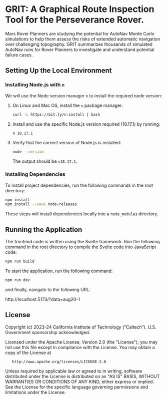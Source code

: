 # GRIT: A Graphical Route Inspection Tool for the Perseverance Rover.

Mars Rover Planners are studying the potential for AutoNav Monte Carlo simulations to help them assess the risks of extended automatic navigation over challenging topography. GRIT summarizes thousands of simulated AutoNav runs for Rover Planners to investigate and understand potential failure cases.

## Setting Up the Local Environment

### Installing Node.js with `n`

We will use the Node version manager `n` to install the required node version:

1. On Linux and Mac OS, install the `n` package manager:
    ```bash
    curl -L https://bit.ly/n-install | bash
    ```
2. Install and use the specific Node.js version required (18.17.1) by running:
    ```bash
    n 18.17.1
    ```
3. Verify that the correct version of Node.js is installed:
    ```bash
    node --version
    ```
    The output should be `v18.17.1`.

### Installing Dependencies

To install project dependencies, run the following commands in the root directory:
```bash
npm install
npm install --save node-releases
```

These steps will install dependencies locally into a `node_modules` directory.

## Running the Application

The frontend code is written using the Svelte framework. Run the following command in the root directory to compile the Svelte code into JavaScript code:

```bash
npm run build
```

To start the application, run the following command:

```bash
npm run dev
```

and finally, navigate to the following URL: 

http://localhost:5173/?data=aug20-1

## License
   
   Copyright (c) 2023-24 California Institute of Technology (“Caltech”). U.S. Government sponsorship acknowledged.

   Licensed under the Apache License, Version 2.0 (the "License");
   you may not use this file except in compliance with the License.
   You may obtain a copy of the License at

       http://www.apache.org/licenses/LICENSE-2.0

   Unless required by applicable law or agreed to in writing, software
   distributed under the License is distributed on an "AS IS" BASIS,
   WITHOUT WARRANTIES OR CONDITIONS OF ANY KIND, either express or implied.
   See the License for the specific language governing permissions and
   limitations under the License.
